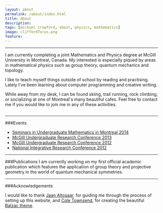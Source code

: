 ```yaml
---
layout: about
permalink: /about/index.html
title: About
description: 
tags: [michael crawford, about, physics, mathematics]
image: cliffordTorus.png
feature: 
---
```

***
I am currently completing a joint Mathematics and Physics degree at McGill University in Montreal, Canada. My interested is especially piqued by areas in mathematical physics such as group theory, quantum mechanics and topology.

I like to teach myself things outside of school by reading and practising. Lately I've been learning about computer programming and creative writing. 

While away from my desk, I can be found skiing, trail running, rock climbing, or socializing at one of Montreal's many beautiful cafes. Feel free to contact me if you would like to join me in any of these activities.

## <center><a href="https://twitter.com/michaelcrwfrd"><i class="fa fa-twitter"></i></a> <a href="mailto:mcrwfrd@gmail.com"><i class="fa fa-envelope"></i></a></center>

***

###Events
* [Seminars in Undergraduate Mathematics in Montreal 2014](http://summ.math.uqam.ca/?lang=en)
* [McGill Undergraduate Research Conference 2013](https://www.mcgill.ca/science/research/ours/urc/2013)
* [McGill Undergraduate Research Conference 2012](http://www.mcgill.ca/science/research/ours/urc/2012)
* [National Integrative Research Conference 2012](http://www.nircmcgill.com/2012.php)

***

###Publications
I am currently working on my first official academic publication which features the application of group theory and projective geometry in the world of quantum mechanical symmetries.  

***

###Acknowledgements

I would like to thank [Jaan Altosaar](https://twitter.com/thejaan), for guiding me through the process of setting up this website, and [Cole Townsend](https://twitter.com/twnsndco), for creating the beautiful [Balzac theme](http://jekyllthemes.org/themes/balzac/).



